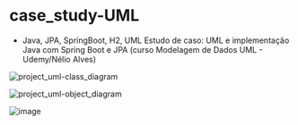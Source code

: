 # case_study-UML
- Java, JPA, SpringBoot, H2, UML
Estudo de caso: UML e implementação Java com Spring Boot e JPA (curso Modelagem de Dados UML - Udemy/Nélio Alves)

![project_uml-class_diagram](https://user-images.githubusercontent.com/93228693/204105004-27cac436-ccf6-4a6f-b99c-7ed24b424f44.png)

![project_uml-object_diagram](https://user-images.githubusercontent.com/93228693/204105010-fc466de4-4ea8-45b9-bd5a-11fd18628bb9.png)

![image](https://user-images.githubusercontent.com/93228693/204105034-77e259b3-2476-4c3d-80bc-a838b9ead20f.png)


